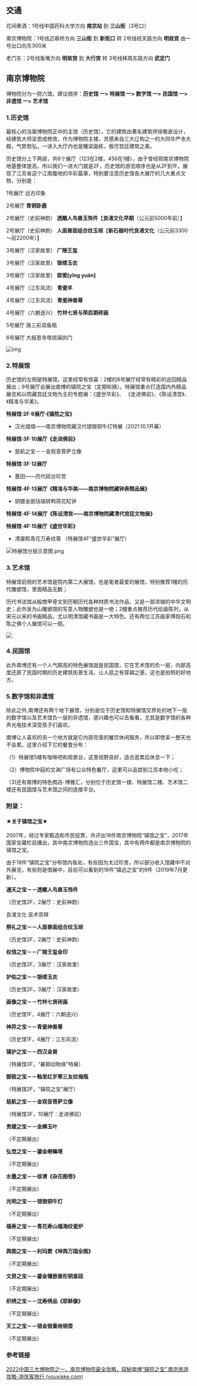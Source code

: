 ## 交通

花间煮酒：1号线中国药科大学方向 **南京站** 到 **三山街**（3号口）

南京博物院：1号线迈皋桥方向 **三山街** 到 **新街口** 转 2号线经天路方向 **明故宫** 由一号出口向东300米

老门东：2号线鱼嘴方向 **明故宫** 到 **大行宫** 转 3号线秣周东路方向 **武定门** 



## 南京博物院

博物院分为一院六馆，建议顺序：**历史馆 一> 特展馆 一> 数字馆 一> 民国馆 一> 非遗馆 一> 艺术馆**

### **1.历史馆**

最核心的当属博物院正中的主馆（历史馆），它的建筑由著名建筑师徐敬直设计，经建筑大师梁思成修改，作为博物院主楼，灵感来自三大辽构之一的大同华严寺大殿，气势恢弘，一进入大厅内也是雕梁画栋，极尽宫廷建筑之美。



历史馆分上下两层，共6个展厅（123在2楼，456在1楼），由于曾经把南京博物院地基整体提高，所以我们一进大门就是2F，历史馆的游览顺序也是从2F到1F。展现了江苏省这个江南腹地的华彩篇章，特别要注意历史馆各大展厅的几大重点文物，分别是：

1号展厅 远古印象

2号展厅 **青铜卧鹿**

2号展厅（史前神韵） **透雕人鸟兽玉饰件**【**良渚文化早期**（公元前5000年前）】

2号展厅（史前神韵） **人面兽面组合纹玉琮**【**新石器时代良渚文化**（公元前3300～前2200年）】

3号展厅（汉家故里） **广陵王玺**

3号展厅（汉家故里） **银缕玉衣**

3号展厅（汉家故里） **郢爰[yǐng yuán]**

4号展厅（江东风流） **青瓷羊** 

4号展厅（江东风流） **青瓷神兽尊**

4号展厅（六朝迭兴） **竹林七贤与荣启期砖画**

5号展厅 唐三彩双鱼瓶

6号展厅 大报恩寺塔琉璃拱门



![img](https://kiwi4814-1256211473.cos.ap-nanjing.myqcloud.com//img161096152710.png)





### 2.特展馆

历史馆的左侧是特展馆，这里经常有惊喜：2楼的8号展厅经常有精彩的巡回精品展出；9号展厅会展出南博的镇院之宝（定期轮换）。特展馆重点打造国内外精品展览和以院藏宫廷文物为主的专题展：《盛世华彩》、 《走进佛前》、《陈设清宫》、《精准与华美》。



**特展馆·2F·9展厅·《镇院之宝》**

- 汉光熠熠——南京博物院藏汉代错银铜牛灯特展（2021.10.1开幕）

**特展馆·3F·10展厅《走进佛前》**

- 慈航之宝－－金观音菩萨立像

**特展馆·3F·12展厅**

- 墨田——历代砚台珍赏

**特展馆·4F·13展厅《精准与华美——南京博物院藏钟表精品展》**

- 铜镀金嵌珐琅转鸭荷花缸钟

**特展馆·4F·14展厅《陈设清宫——南京博物院藏清代宫廷文物展》**



**特展馆·4F·15展厅《盛世华彩》**

- 清康熙青花万寿纹尊 （特展馆4F“盛世华彩”展厅）



![特展馆分层示意图.png](https://kiwi4814-1256211473.cos.ap-nanjing.myqcloud.com//img16109615452.png)

### 3.艺术馆

特展馆前侧的艺术馆是院内第二大展馆，也是笔者最爱的展馆，特别推荐1楼的历代雕塑馆，里面精品无数；



历代书法馆从殷商甲骨文到历朝历代各种材质书法作品，又是一部浓缩的中华文明史；此外吴为山雕塑馆的写意人物雕塑也是一绝；2楼重点推荐历代绘画陈列，从宋元以来的书画精品，尤以明清馆藏书画是一大特色。还有两位江苏画家傅抱石和陈之佛个人展馆可以一观。



![](https://kiwi4814-1256211473.cos.ap-nanjing.myqcloud.com//imgimg16109615538.png)

### 4.民国馆

此外南博还有一个人气颇高的特色展馆就是民国馆，它在艺术馆的负一层，内部高度还原了民国时期的历史建筑街景生活，让人逛之有穿越之感，这也是拍照的好地方。

### 5.数字馆和非遗馆

除此之外,南博还有两个地下展馆，分别是位于历史馆和特展馆交界处的地下一层的数字馆以及艺术馆负一层的非遗馆，感兴趣也可以去看看，尤其是数字馆的各种声光电技术深受孩子们喜欢。





南博让人喜欢的另一个地方就是它内部完善的餐饮休闲服务，所以即使呆一整天也不会累。这里介绍下它的餐食分布：

（1）特展馆5楼有咖啡吧和观景台，这里视野良好，适合逛累后休息一下；

（2）博物院中庭的文渊广场有公众特色餐厅，这里可以品尝到江苏本地小吃；

（3)还有南博的特色商店-博雅汇，分别位于历史馆一楼、特展馆二楼、艺术馆二楼还有民国馆与艺术馆之间的连接平台。





### 附录：

#### ★关于镇馆之宝★

2007年，经过专家甄选和市民投票，共评出18件南京博物院“镇馆之宝”，2017年国家宝藏栏目播出，其中南京博物院选出三件国宝，其中有两件都是南京博物院的镇馆之宝。

由于18件“镇院之宝”分布馆内各处，有些因为太过珍贵，所以部分收入馆藏中不对外展览，有些则是借展中，目前可以看到的18件“镇远之宝”的9件（2019年7月更新）。



**通天之宝－－透雕人鸟兽玉饰件**

（历史馆2F，2展厅：史前神韵）

良渚文化 巫术崇拜



**祭礼之宝－－人面兽面组合纹玉琮**

（历史馆2F，2展厅：史前神韵）



**权信之宝－－广陵王玺金印**

（历史馆2F，3展厅：汉家故里）



**护佑之宝－－银缕玉衣**

（历史馆2F，3展厅：汉家故里）



**画像之宝－－竹林七贤砖画**

（历史馆1F，4展厅：六朝迭兴）



**神异之宝－－青瓷神兽尊**

（历史馆1F，4展厅：江东风流）



**镇护之宝－－西汉金兽**

（特展馆3F，“暑期动物缘”特展）



**御窑之宝－－釉里红岁寒三友纹梅瓶**

（特展馆2F，“镇院之宝”展厅）



**慈航之宝－－金观音菩萨立像**

（特展馆3F，10展厅：走进佛前）



**贵媛之宝－－金蝉玉叶**

（不定期展出）



**弘觉之宝－－鎏金喇嘛塔**

（不定期展出）



**水墨之宝－－徐渭《杂花图卷》**

（不定期展出）



**光明之宝－－错银铜牛灯**

（不定期展出）



**福寿之宝－－青花寿山福海纹瓷炉**

（不定期展出）



**舆图之宝－－利玛窦《坤舆万国全图》**

（不定期展出）



**文房之宝－－鎏金镶嵌兽形铜盒砚**

（不定期展出）



**织绣之宝－－沈寿绣品《耶稣像》**

（不定期展出）



**天工之宝－－错金银重络铜壶**

（不定期展出）



### 参考链接

[2022中国三大博物院之一，南京博物院最全攻略，探秘南博“镇院之宝”,南京旅游攻略-游侠客旅行 (youxiake.com)](https://www.youxiake.com/gonglue/view?id=3820)
